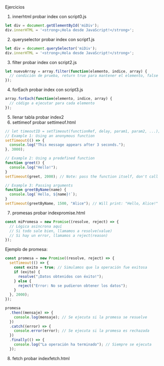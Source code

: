 Ejercicios

1. innerhtml probar index con script0.js
```js
let div = document.getElementById('miDiv');
div.innerHTML = '<strong>¡Hola desde JavaScript!</strong>';
```
2. queryselector probar index con script1.js
```js
let div = document.querySelector('miDiv');
div.innerHTML = '<strong>¡Hola desde JavaScript!</strong>';
```
3. filter probar index con script2.js
```js
let nuevoArray = array.filter(function(elemento, indice, array) {
  // condición de prueba, return true para mantener el elemento, false para descartarlo
});
```
4. forEach probar index con script3.js
```js
array.forEach(function(elemento, indice, array) {
  // código a ejecutar para cada elemento
});
```
5. llenar tabla probar index2
6. settimeof probar settimeof.html
```js
// let timeoutID = setTimeout(functionRef, delay, param1, param2, ...);
// Example 1: Using an anonymous function
setTimeout(() => {
  console.log("This message appears after 3 seconds.");
}, 3000);

// Example 2: Using a predefined function
function greet() {
  console.log("Hello!");
}
setTimeout(greet, 2000); // Note: pass the function itself, don't call it with greet()

// Example 3: Passing arguments
function greetByName(name) {
  console.log(`Hello, ${name}!`);
}
setTimeout(greetByName, 1500, "Alice"); // Will print: "Hello, Alice!" after 1.5 seconds
```
7. promesas probar indexpromise.html
```js
const miPromesa = new Promise((resolve, reject) => {
  // Lógica asíncrona aquí
  // Si todo sale bien, llamamos a resolve(value)
  // Si hay un error, llamamos a reject(reason)
});
```
Ejemplo de promesa:
```js
const promesa = new Promise((resolve, reject) => {
  setTimeout(() => {
    const exito = true; // Simulamos que la operación fue exitosa
    if (exito) {
      resolve("¡Datos obtenidos con éxito!");
    } else {
      reject("Error: No se pudieron obtener los datos");
    }
  }, 2000);
});

promesa
  .then((mensaje) => {
    console.log(mensaje); // Se ejecuta si la promesa se resuelve
  })
  .catch((error) => {
    console.error(error); // Se ejecuta si la promesa es rechazada
  })
  .finally(() => {
    console.log("La operación ha terminado"); // Siempre se ejecuta
  });
```
8. fetch probar indexfetch.html
